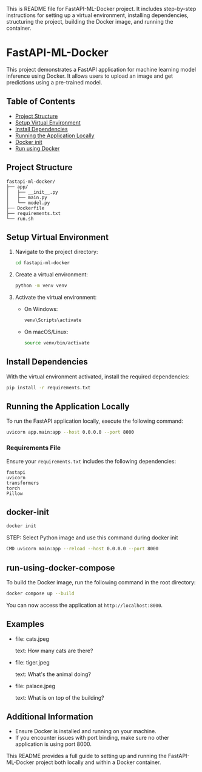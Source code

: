 This is README file for  FastAPI-ML-Docker project. It includes step-by-step instructions for setting up a virtual environment, installing dependencies, structuring the project, building the Docker image, and running the container.

# FastAPI-ML-Docker

This project demonstrates a FastAPI application for machine learning model inference using Docker. It allows users to upload an image and get predictions using a pre-trained model.

## Table of Contents
- [Project Structure](#project-structure)
- [Setup Virtual Environment](#setup-virtual-environment)
- [Install Dependencies](#install-dependencies)
- [Running the Application Locally](#running-the-application-locally)
- [Docker init](#docker-init)
- [Run using Docker](#run-using-docker-compose)

## Project Structure
```
fastapi-ml-docker/
├── app/
│   ├── __init__.py
│   ├── main.py
│   └── model.py
├── Dockerfile
├── requirements.txt
└── run.sh
```

## Setup Virtual Environment
1. Navigate to the project directory:
   ```bash
   cd fastapi-ml-docker
   ```

2. Create a virtual environment:
   ```bash
   python -m venv venv
   ```

3. Activate the virtual environment:
   - On Windows:
     ```bash
     venv\Scripts\activate
     ```
   - On macOS/Linux:
     ```bash
     source venv/bin/activate
     ```

## Install Dependencies
With the virtual environment activated, install the required dependencies:
```bash
pip install -r requirements.txt
```

## Running the Application Locally
To run the FastAPI application locally, execute the following command:
```bash
uvicorn app.main:app --host 0.0.0.0 --port 8000
```


### Requirements File
Ensure your `requirements.txt` includes the following dependencies:
```
fastapi
uvicorn
transformers
torch
Pillow
```


## docker-init


```bash
docker init
```
STEP: Select Python image and use this command during docker init
```bash
CMD uvicorn main:app --reload --host 0.0.0.0 --port 8000
```
## run-using-docker-compose
To build the Docker image, run the following command in the root directory:
```bash
docker compose up --build
```
You can now access the application at `http://localhost:8000`.


## Examples
- file: cats.jpeg

   text: How many cats are there?

- file: tiger.jpeg

   text: What's the animal doing?

- file: palace.jpeg

   text: What is on top of the building?


## Additional Information
- Ensure Docker is installed and running on your machine.
- If you encounter issues with port binding, make sure no other application is using port 8000.

This README provides a full guide to setting up and running the FastAPI-ML-Docker project both locally and within a Docker container.


